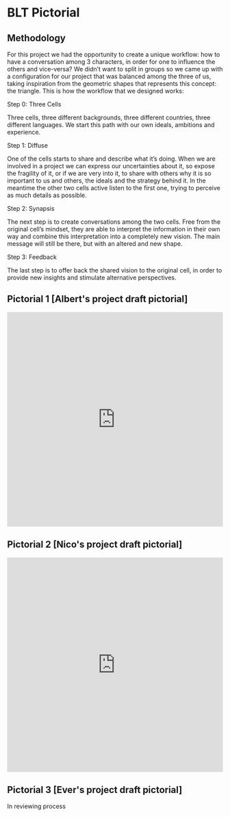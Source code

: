 # **BLT Pictorial**


## Methodology

For this project we had the opportunity to create a unique workflow: how to have a conversation among 3 characters, in order for one to influence the others and vice-versa? We didn’t want to split in groups so we came up with a configuration for our project that was balanced among the three of us, taking inspiration from the geometric shapes that represents this concept: the triangle. This is how the workflow that we designed works:

Step 0: Three Cells


Three cells, three different backgrounds, three different countries, three different languages. We start this path with our own ideals, ambitions and experience.

Step 1: Diffuse


One of the cells starts to share and describe what it’s doing. When we are involved in a project we can express our uncertainties about it, so expose the fragility of it, or if we are very into it, to share with others why it is so important to us and others, the ideals and the strategy behind it. In the meantime the other two cells active listen to the first one, trying to perceive as much details as possible.


Step 2: Synapsis


The next step is to create conversations among the two cells. Free from the original cell’s mindset, they are able to interpret the information in their own way and combine this interpretation into a completely new vision. The main message will still be there, but with an altered and new shape.

Step 3: Feedback


The last step is to offer back the shared vision to the original cell, in order to provide new insights and stimulate alternative perspectives.


## Pictorial 1 [Albert's project draft pictorial]
<iframe src="https://docs.google.com/presentation/d/e/2PACX-1vRaFr4dV20LRlSXwdKME7Zhf_3ybIiNLH9Q64-jN7NeXQ3QuXn6SOHnsfS0ZFVKwI6X1WipqK6o5wjX/embed?start=false&loop=false&delayms=3000" 
frameborder="0"
width="100%"
height="500"
allowfullscreen="true"
mozallowfullscreen="true"
webkitallowfullscreen="true">
</iframe>


## Pictorial 2 [Nico's project draft pictorial]

<iframe src="https://docs.google.com/presentation/d/e/2PACX-1vQtSXBDAjhlXc8iOCmZjZY_H5mt6C8EpJEpZI1WBKo2H7cQZGSkhF_tvcwzv0p9oEMMl9IuaVvy-XtO/embed?start=false&loop=false&delayms=3000" 
frameborder="0"
width="100%"
height="500"
allowfullscreen="true"
mozallowfullscreen="true"
webkitallowfullscreen="true">
</iframe>

## Pictorial 3  [Ever's project draft pictorial]
 In reviewing process

